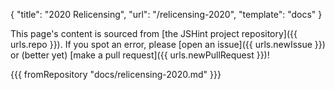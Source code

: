 { "title": "2020 Relicensing", "url": "/relicensing-2020", "template": "docs" }

This page's content is sourced from [the JSHint project repository]({{
urls.repo }}). If you spot an error, please [open an issue]({{ urls.newIssue
}}) or (better yet) [make a pull request]({{ urls.newPullRequest }})!

{{{ fromRepository "docs/relicensing-2020.md" }}}
